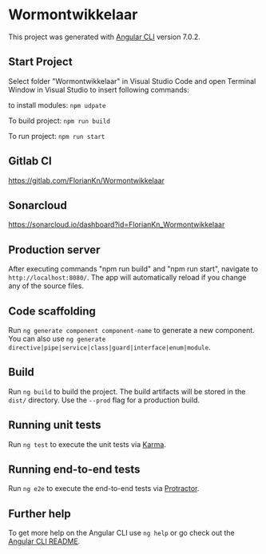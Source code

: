 # Wormontwikkelaar

This project was generated with [Angular CLI](https://github.com/angular/angular-cli) version 7.0.2.

## Start Project

Select folder "Wormontwikkelaar" in Visual Studio Code and open Terminal Window in Visual Studio to insert following commands:

to install modules: `npm udpate`

To build project: `npm run build`

To run project: `npm run start`

## Gitlab CI

https://gitlab.com/FlorianKn/Wormontwikkelaar

## Sonarcloud

https://sonarcloud.io/dashboard?id=FlorianKn_Wormontwikkelaar

## Production server

After executing commands "npm run build" and "npm run start", navigate to `http://localhost:8080/`. The app will automatically reload if you change any of the source files.

## Code scaffolding

Run `ng generate component component-name` to generate a new component. You can also use `ng generate directive|pipe|service|class|guard|interface|enum|module`.

## Build

Run `ng build` to build the project. The build artifacts will be stored in the `dist/` directory. Use the `--prod` flag for a production build.

## Running unit tests

Run `ng test` to execute the unit tests via [Karma](https://karma-runner.github.io).

## Running end-to-end tests

Run `ng e2e` to execute the end-to-end tests via [Protractor](http://www.protractortest.org/).

## Further help

To get more help on the Angular CLI use `ng help` or go check out the [Angular CLI README](https://github.com/angular/angular-cli/blob/master/README.md).
